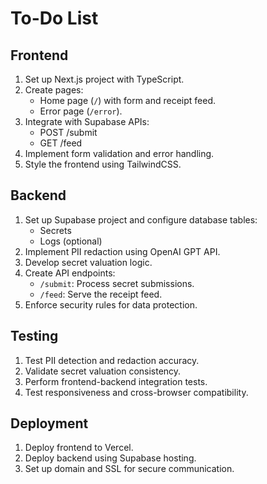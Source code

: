 # To-Do List

## **Frontend**
1. Set up Next.js project with TypeScript.
2. Create pages:
   - Home page (`/`) with form and receipt feed.
   - Error page (`/error`).
3. Integrate with Supabase APIs:
   - POST /submit
   - GET /feed
4. Implement form validation and error handling.
5. Style the frontend using TailwindCSS.

## **Backend**
1. Set up Supabase project and configure database tables:
   - Secrets
   - Logs (optional)
2. Implement PII redaction using OpenAI GPT API.
3. Develop secret valuation logic.
4. Create API endpoints:
   - `/submit`: Process secret submissions.
   - `/feed`: Serve the receipt feed.
5. Enforce security rules for data protection.

## **Testing**
1. Test PII detection and redaction accuracy.
2. Validate secret valuation consistency.
3. Perform frontend-backend integration tests.
4. Test responsiveness and cross-browser compatibility.

## **Deployment**
1. Deploy frontend to Vercel.
2. Deploy backend using Supabase hosting.
3. Set up domain and SSL for secure communication.
